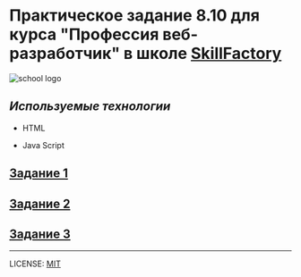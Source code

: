 
# Практическое задание 8.10 для курса "Профессия веб-разработчик" в школе [SkillFactory](https://skillfactory.ru/)

![school logo](https://lms.skillfactory.ru/static/base-theme-ironwood/images/logo.png)

## *Используемые технологии*

* HTML

* Java Script


## [Задание 1](https://codepen.io/zv2020/pen/WNwJPKr)
## [Задание 2](https://codepen.io/zv2020/pen/WNwJPKr)
## [Задание 3](https://codepen.io/zv2020/pen/WNwJPKr)
---

LICENSE: [MIT](/LICENSE.md)






